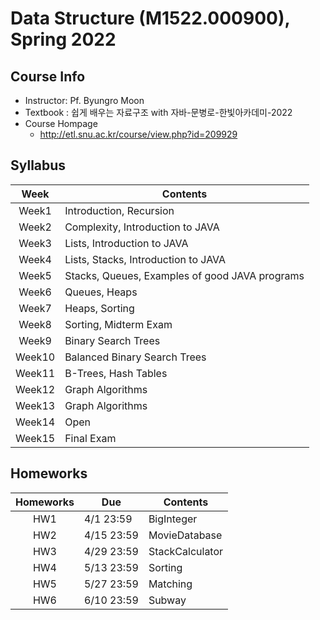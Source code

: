 # Data Structure (M1522.000900), Spring 2022

## Course Info
- Instructor: Pf. Byungro Moon
- Textbook : 쉽게 배우는 자료구조 with 자바-문병로-한빛아카데미-2022
- Course Hompage
  - http://etl.snu.ac.kr/course/view.php?id=209929

## Syllabus
| Week | Contents | 
| :------: | ---- |
| Week1 | Introduction, Recursion | 
| Week2 | Complexity, Introduction to JAVA |
| Week3 | Lists, Introduction to JAVA | 
| Week4 | Lists, Stacks, Introduction to JAVA | 
| Week5 | Stacks, Queues, Examples of good JAVA programs | 
| Week6 | Queues, Heaps |
| Week7 | Heaps, Sorting |
| Week8 | Sorting, Midterm Exam |
| Week9 | Binary Search Trees |
| Week10 | Balanced Binary Search Trees |
| Week11 | B-Trees, Hash Tables |
| Week12 | Graph Algorithms |
| Week13 | Graph Algorithms |
| Week14 | Open |
| Week15 | Final Exam |

## Homeworks
| Homeworks | Due | Contents |
| :------: | ---- | ----------- |
| HW1 | 4/1 23:59 | BigInteger |
| HW2 | 4/15 23:59 | MovieDatabase |
| HW3 | 4/29 23:59 | StackCalculator |
| HW4 | 5/13 23:59 | Sorting |
| HW5 | 5/27 23:59 | Matching |
| HW6 | 6/10 23:59 | Subway |
